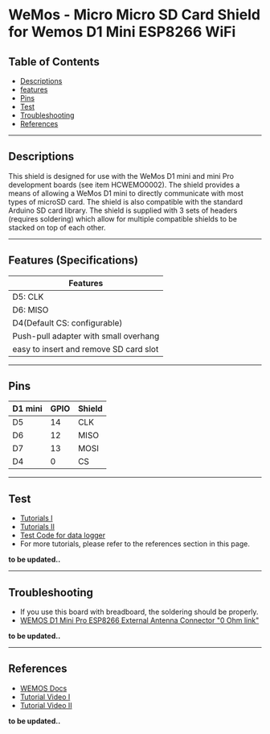 # WeMos - Micro Micro SD Card Shield for Wemos D1 Mini ESP8266 WiFi

## Table of Contents

-   [Descriptions](#descriptions)
-   [features](#features)
-   [Pins](#pins)
-   [Test](#test-code)
-   [Troubleshooting](#troubleshooting)
-   [References](#references)

---

## Descriptions

This shield is designed for use with the WeMos D1 mini and mini Pro development boards (see item HCWEMO0002). The shield provides a means of allowing a WeMos D1 mini to directly communicate with most types of microSD card. The shield is also compatible with the standard Arduino SD card library. The shield is supplied with 3 sets of headers (requires soldering) which allow for multiple compatible shields to be stacked on top of each other.

---

## Features (Specifications)

| Features                               |
| -------------------------------------- |
| D5: CLK                                |
| D6: MISO                               |
| D4(Default CS: configurable)           |
| Push-pull adapter with small overhang  |
| easy to insert and remove SD card slot |

---

## Pins

| D1 mini | GPIO | Shield |
| ------- | ---- | ------ |
| D5      | 14   | CLK    |
| D6      | 12   | MISO   |
| D7      | 13   | MOSI   |
| D4      | 0    | CS     |

---

## Test

-   [Tutorials I](https://github.com/wemos/D1_mini_Examples/tree/master/examples/04.Shields/Micro_SD_Shield)
-   [Tutorials II](https://forum.hobbycomponents.com/viewtopic.php?f=111&t=2129)
-   [Test Code for data logger](test/wemos-d1-datalogger.ino)
-   For more tutorials, please refer to the references section in this page.

**to be updated..**

---

## Troubleshooting

-   If you use this board with breadboard, the soldering should be properly.
-   [WEMOS D1 Mini Pro ESP8266 External Antenna Connector "0 Ohm link"](https://www.youtube.com/watch?v=hcPk_Hp0fsk)

**to be updated..**

---

## References

-   [WEMOS Docs](http://www.wemos.cc/product/micro-sd-card-shield.html)
-   [Tutorial Video I](https://www.youtube.com/watch?v=Hu7Znu5smoo)
-   [Tutorial Video II](https://www.youtube.com/watch?v=hXRcJXMjlyg)

**to be updated..**

